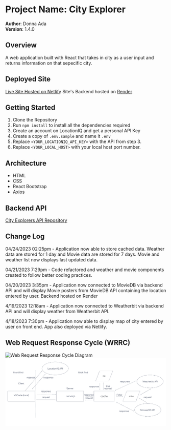 # Project Name: City Explorer

**Author**: Donna Ada  
**Version**: 1.4.0

## Overview

A web application built with React that takes in city as a user input and returns information on that sepecific city.

## Deployed Site

[Live Site Hosted on Netlify](https://city-explorer670.netlify.app/)
Site's Backend hosted on [Render](https://render.com/)

## Getting Started

1. Clone the Repository
2. Run `npm install` to install all the dependencies required
3. Create an account on LocationIQ and get a personal API Key
4. Create a copy of `.env.sample` and name it `.env`
5. Replace `<YOUR_LOCATIONIQ_API_KEY>` with the API from step 3.
6. Replace `<YOUR_LOCAL_HOST>` with your local host port number.

## Architecture

- HTML
- CSS
- React Bootstrap
- Axios

## Backend API

[City Explorers API Repository](https://github.com/donnaada/city-explorer-api)

## Change Log

04/24/2023 02:25pm - Application now able to store cached data. Weather data are stored for 1 day and Movie data are stored for 7 days. Movie and weather list now displays last updated data.

04/21/2023 7:29pm - Code refactored and weather and movie components created to follow better coding practices.

04/20/2023 3:35pm - Application now connected to MovieDB via backend API and will display Movie posters from MovieDB API containing the location entered by user. Backend hosted on Render

4/19/2023 12:18am - Application now connected to Weatherbit via backend API and will display weather from Weatherbit API.

4/18/2023 7:30pm - Application now able to display map of city entered by user on front end. App also deployed via Netlify.

## Web Request Response Cycle (WRRC)

![Web Request Response Cycle Diagram](./public/wrrc1.png)
![Web Request Response Cycle Diagram](./public/wrrc2.png)
